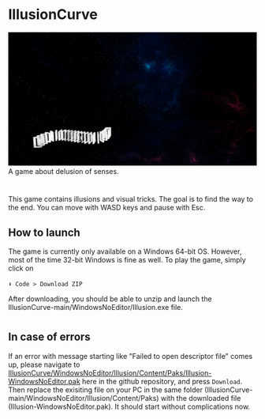 # IllusionCurve
![Game preview](./Screenshots/Preview.png)
A game about delusion of senses.
#
This game contains illusions and visual tricks.
The goal is to find the way to the end.
You can move with WASD keys and pause with Esc.
 
## How to launch

The game is currently only available on a Windows 64-bit OS. However, most of the time 32-bit Windows is fine as well. To play the game, simply click on

`⬇ Code > Download ZIP`

After downloading, you should be able to unzip and launch the IllusionCurve-main/WindowsNoEditor/Illusion.exe file.
#
## In case of errors
If an error with message starting like "Failed to open descriptor file" comes up, please navigate to [IllusionCurve/WindowsNoEditor/Illusion/Content/Paks/Illusion-WindowsNoEditor.pak](https://github.com/lyaflora/IllusionCurve/blob/main/WindowsNoEditor/Illusion/Content/Paks/Illusion-WindowsNoEditor.pak) here in the github repository, and press `Download`. Then replace the exisiting file on your PC in the same folder (IllusionCurve-main/WindowsNoEditor/Illusion/Content/Paks) with the downloaded file (Illusion-WindowsNoEditor.pak). It should start without complications now.